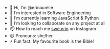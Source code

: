 - 👋 Hi, I’m @erinaurelie
- 👀 I’m interested in Software Engineering
- 🌱 I’m currently learning JavaScript & Python
- 💞️ I’m looking to collaborate on any project at all
- 📫 How to reach me <a href="https://www.instagram.com/swe.erin/">swe.erin</a> on Instagram
- 😄 Pronouns: she/her
- ⚡ Fun fact: My favourite book is the Bible!

<!---
erinaurelie/erinaurelie is a ✨ special ✨ repository because its `README.md` (this file) appears on your GitHub profile.
You can click the Preview link to take a look at your changes.
--->
